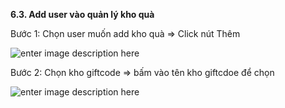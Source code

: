 **6.3. Add user vào quản lý kho quà**

Bước 1: Chọn user muốn add kho quà => Click nút Thêm

![enter image description here](https://static8.muarecdn.com/original/muare/images/2019/11/20/5385488_28.png)

Bước 2: Chọn kho giftcode => bấm vào tên kho giftcdoe để chọn

![enter image description here](https://static8.muarecdn.com/original/muare/images/2019/11/20/5385490_29.png)